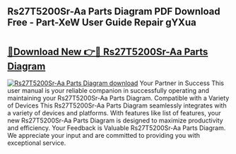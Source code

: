 ## Rs27T5200Sr-Aa Parts Diagram PDF Download Free - Part-XeW User Guide Repair gYXua

# <h2><a href="http://dfl0kn.blite.top/?on=Rs27T5200Sr-Aa+Parts+Diagram">🔗Download New 👉🔴 Rs27T5200Sr-Aa Parts Diagram</a></h2>

[![Rs27T5200Sr-Aa Parts Diagram download](https://i.imgur.com/lujVjoI.png)](http://dfl0kn.blite.top/?on=Rs27T5200Sr-Aa+Parts+Diagram)
Your Partner in Success This user manual is your reliable companion in successfully operating and maintaining your Rs27T5200Sr-Aa Parts Diagram. Compatible with a Variety of Devices This Rs27T5200Sr-Aa Parts Diagram seamlessly integrates with a variety of devices and platforms. With features like list of features, your new Rs27T5200Sr-Aa Parts Diagram is designed to maximize productivity and efficiency. Your Feedback is Valuable Rs27T5200Sr-Aa Parts Diagram. We appreciate your input and are committed to providing you with exceptional service.
